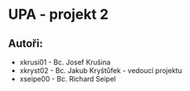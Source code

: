 # UPA - projekt 2

## Autoři:
- xkrusi01 - Bc. Josef Krušina 
- xkryst02 - Bc. Jakub Kryštůfek - vedoucí projektu
- xseipe00 - Bc. Richard Seipel 
